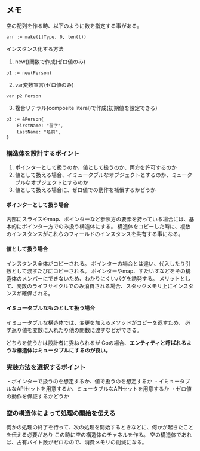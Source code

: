 ## メモ

空の配列を作る時、以下のように数を指定する事がある。
```
arr := make([]Type, 0, len(t))
```

インスタンス化する方法
1. new()関数で作成(ゼロ値のみ)
```
p1 := new(Person)
```
2. var変数宣言(ゼロ値のみ)
```
var p2 Person
```
3. 複合リテラル(composite literal)で作成(初期値を設定できる)
```
p3 := &Person{
    FirstName: "苗字",
    LastName: "名前",
}
```

### 構造体を設計するポイント
1. ポインターとして扱うのか、値として扱うのか、両方を許可するのか
2. 値として扱える場合、イミュータブルなオブジェクトとするのか、ミュータブルなオブジェクトとするのか
3. 値として扱える場合に、ゼロ値での動作を補償するかどうか

#### ポインターとして扱う場合
内部にスライスやmap、ポインターなど参照方の要素を持っている場合には、基本的にポインター方でのみ扱う構造体にする。
構造体をコピーした時に、複数のインスタンスがこれらのフィールドのインスタンスを共有する事になる。

#### 値として扱う場合
インスタンス全体がコピーされる。
ポインターの場合とは違い、代入したり引数として渡すたびにコピーされる。
ポインターやmap、すたいすなどをその構造体のメンバーにできないため、わかりにくいバグを誘発する。
メリットとして、関数のライフサイクルでのみ消費される場合、スタックメモリ上にインスタンスが確保される。

#### イミュータブルなものとして扱う場合
イミュータブルな構造体では、変更を加えるメソッドがコピーを返すため、
必ず返り値を変数に入れたり他の関数に渡すなどができる。

どちらを使うかは設計者に委ねられるが
Goの場合、**エンティティと呼ばれるような構造体はミュータブルにするのが良い。**

### 実装方法を選択するポイント
・ポインターで扱うのを想定するか、値で扱うのを想定するか
・イミュータブルなAPIセットを用意するか、ミュータブルなAPIセットを用意するか
・ゼロ値の動作を保証するかどうか

### 空の構造体によって処理の開始を伝える
何かの処理の終了を待って、次の処理を開始するときなどに、何かが起きたことを伝える必要があり
この時に空の構造体のチャネルを作る。
空の構造体であれば、占有バイト数がゼロなので、消費メモリの削減になる。
